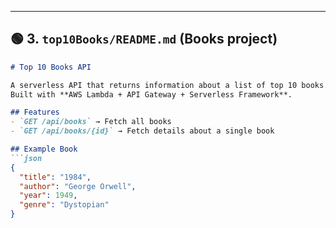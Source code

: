 
---

## 🟢 3. `top10Books/README.md` (Books project)

```markdown
# Top 10 Books API

A serverless API that returns information about a list of top 10 books.  
Built with **AWS Lambda + API Gateway + Serverless Framework**.

## Features
- `GET /api/books` → Fetch all books
- `GET /api/books/{id}` → Fetch details about a single book

## Example Book
```json
{
  "title": "1984",
  "author": "George Orwell",
  "year": 1949,
  "genre": "Dystopian"
}
